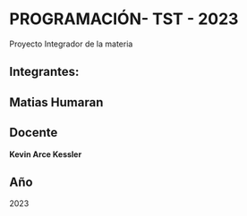 # PROGRAMACIÓN- TST - 2023
Proyecto Integrador de la materia

## Integrantes:

Matias Humaran
--- 

## Docente

**Kevin Arce Kessler**

## Año
   2023
